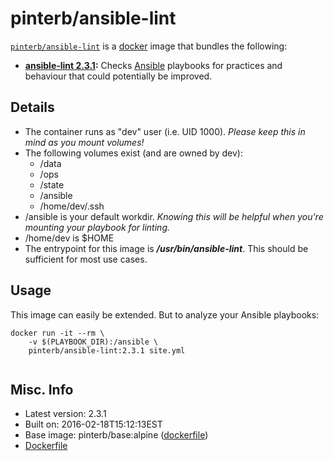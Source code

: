 # pinterb/ansible-lint  

[`pinterb/ansible-lint`][1] is a [docker][2] image that bundles the following:  
* **[ansible-lint 2.3.1][3]:** Checks [Ansible][4] playbooks for practices and behaviour that could potentially be improved.    

## Details
* The container runs as "dev" user (i.e. UID 1000). *Please keep this in mind as you mount volumes!* 
* The following volumes exist (and are owned by dev):  
  - /data
  - /ops
  - /state
  - /ansible
  - /home/dev/.ssh
* /ansible is your default workdir. *Knowing this will be helpful when you're mounting your playbook for linting.*   
* /home/dev is $HOME
* The entrypoint for this image is ***/usr/bin/ansible-lint***.  This should be sufficient for most use cases.

## Usage 
This image can easily be extended.  But to analyze your Ansible playbooks:

````
docker run -it --rm \
	-v $(PLAYBOOK_DIR):/ansible \
	pinterb/ansible-lint:2.3.1 site.yml
		
````

## Misc. Info 
* Latest version: 2.3.1   
* Built on: 2016-02-18T15:12:13EST   
* Base image: pinterb/base:alpine ([dockerfile][6])  
* [Dockerfile][7]

[1]: https://hub.docker.com/r/pinterb/ansible-lint/   
[2]: https://docker.com 
[3]: https://github.com/willthames/ansible-lint  
[4]: http://www.ansible.com/  
[6]: https://github.com/pinterb/dockerfiles/blob/master/base/alpine
[7]: https://github.com/pinterb/dockerfiles/tree/master/ansible-lint